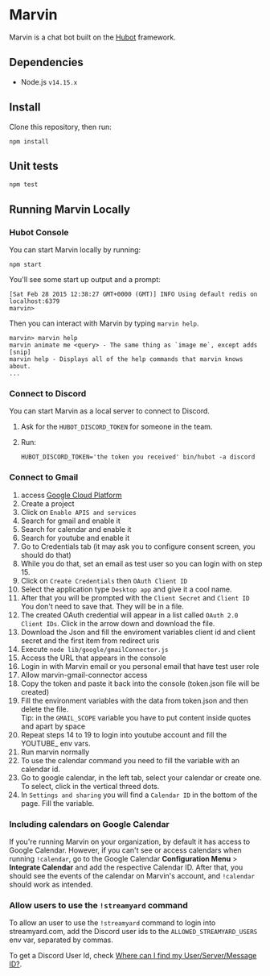 # Marvin

Marvin is a chat bot built on the [Hubot](https://hubot.github.com/) framework.

## Dependencies

- Node.js `v14.15.x`

## Install

Clone this repository, then run:

```
npm install
```

## Unit tests

```
npm test
```

## Running Marvin Locally

### Hubot Console

You can start Marvin locally by running:

```
npm start
```

You'll see some start up output and a prompt:

```
[Sat Feb 28 2015 12:38:27 GMT+0000 (GMT)] INFO Using default redis on localhost:6379
marvin>
```

Then you can interact with Marvin by typing `marvin help`.

```
marvin> marvin help
marvin animate me <query> - The same thing as `image me`, except adds [snip]
marvin help - Displays all of the help commands that marvin knows about.
...
```

### Connect to Discord

You can start Marvin as a local server to connect to Discord.

1. Ask for the `HUBOT_DISCORD_TOKEN` for someone in the team.
2. Run:

    ```
    HUBOT_DISCORD_TOKEN='the token you received' bin/hubot -a discord
    ```

### Connect to Gmail

1. access [Google Cloud Platform](https://console.developers.google.com)
2. Create a project 
3. Click on `Enable APIS and services`
4. Search for gmail and enable it
5. Search for calendar and enable it
6. Search for youtube and enable it
7. Go to Credentials tab (it may ask you to configure consent screen, you should do that)
8. While you do that, set an email as test user so you can login with on step 15.
9. Click on `Create Credentials` then `OAuth Client ID`
10. Select the application type `Desktop app` and give it a cool name.
11. After that you will be prompted with the `Client Secret` and `Client ID` You don't need to save that. They will be in a file.
12. The created OAuth credential will appear in a list called `OAuth 2.0 Client IDs`. Click in the arrow down and download the file.
13. Download the Json and fill the enviroment variables client id and client secret and the first item from redirect uris
14. Execute `node lib/google/gmailConnector.js`
15. Access the URL that appears in the console
16. Login in with Marvin email or you personal email that have test user role
17. Allow marvin-gmail-connector access
18. Copy the token and paste it back into the console (token.json file will be created)
19. Fill the environment variables with the data from token.json and then delete the file.<br>
 Tip: in the `GMAIL_SCOPE` variable you have to put content inside quotes and apart by space
20. Repeat steps 14 to 19 to login into youtube account and fill the YOUTUBE_ env vars.
21. Run marvin normally
22. To use the calendar command you need to fill the variable with an calendar id.
23. Go to google calendar, in the left tab, select your calendar or create one. To select, click in the vertical threed dots.
24. In `Settings and sharing` you will find a `Calendar ID` in the bottom of the page. Fill the variable.

### Including calendars on Google Calendar

If you're running Marvin on your organization, by default it has access to Google Calendar. However, if you can't see or access calendars when running `!calendar`, go to the Google Calendar **Configuration Menu** > **Integrate Calendar** and add the respective Calendar ID. After that, you should see the events of the calendar on Marvin's account, and `!calendar` should work as intended. 

### Allow users to use the `!streamyard` command

To allow an user to use the `!streamyard` command to login into streamyard.com,
add the Discord user ids to the `ALLOWED_STREAMYARD_USERS` env var, separated by commas.

To get a Discord User Id, check [Where can I find my User/Server/Message ID?](https://support.discord.com/hc/en-us/articles/206346498-Where-can-I-find-my-User-Server-Message-ID-).
